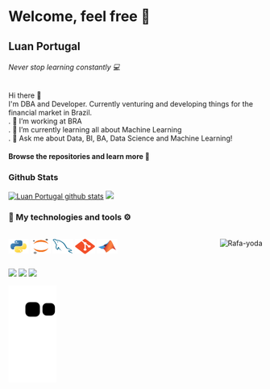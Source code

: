 # Welcome, feel free 💜

## Luan Portugal



###### Never stop learning constantly 💻 

Hi there 👋<br>
I'm DBA and Developer. Currently venturing and developing things for the financial market in Brazil.<br>
 . 🔭 I’m working at BRA<br>
 . 🌱 I’m currently learning all about Machine Learning<br>
 . 💬 Ask me about Data, BI, BA, Data Science and Machine Learning!<br>

 
#### Browse the repositories and learn more  👀
  
  
  ### Github Stats
[![Luan Portugal github stats](https://github-readme-stats.vercel.app/api?username=LuanPortugal-dev&theme=dracula)](https://github.com/LuanPortugal-dev)
<img height="180em" src="https://github-readme-stats.vercel.app/api/top-langs/?username=LuanPortugal-dev&layout=compact&langs_count=16&theme=dracula"/>



### 🚀 My technologies and tools ⚙

<div style="display: inline_block"><br>
  <img align="center" alt="Rafa-Python" height="30" width="40" src="https://raw.githubusercontent.com/devicons/devicon/master/icons/python/python-original.svg">
  <img align="center" alt="Rafa-React" height="30" width="40" src="https://raw.githubusercontent.com/devicons/devicon/master/icons/jupyter/jupyter-original.svg">
  <img align="center" alt="Rafa-Js" height="30" width="40" src="https://raw.githubusercontent.com/devicons/devicon/master/icons/mysql/mysql-original.svg">
  <img align="center" alt="Rafa-Ts" height="30" width="40" src="https://raw.githubusercontent.com/devicons/devicon/master/icons/git/git-original.svg">
  <img align="center" alt="Rafa-Csharp" height="30" width="40" src="https://raw.githubusercontent.com/devicons/devicon/master/icons/matlab/matlab-original.svg">
 
  <img align="right" alt="Rafa-yoda" src="https://cdn.discordapp.com/attachments/795358919417397249/825430589581688872/hi.gif">
</div>


 


##
 
<div> 
   <a href="https://www.instagram.com/portugal_luansilva/" target="_blank"><img src="https://img.shields.io/badge/-Instagram-%23E4405F?style=for-the-badge&logo=instagram&logoColor=white" target="_blank"></a>
  <a href = "mailto: luanportugal.profissional.tec@gmail.com"><img src="https://img.shields.io/badge/-Gmail-%23333?style=for-the-badge&logo=gmail&logoColor=white" target="_blank"></a>
  <a href="https://www.linkedin.com/in/luan-portugal-33b0991a4/" target="_blank"><img src="https://img.shields.io/badge/-LinkedIn-%230077B5?style=for-the-badge&logo=linkedin&logoColor=white" target="_blank"></a> 

  ![Snake animation](https://github.com/rafaballerini/rafaballerini/blob/output/github-contribution-grid-snake.svg)

</div>
